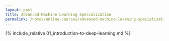 ```yaml
---
layout: post
title: Advanced Machine Learning Specialization
permalink: /notes/online-courses/advanced-machine-learning-specialization/
---
```


{% include_relative 01_introduction-to-deep-learning.md %}
